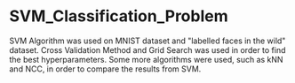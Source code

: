 # SVM_Classification_Problem

SVM Algorithm was used on MNIST dataset and "labelled faces in the wild" dataset.
Cross Validation Method and Grid Search was used in order to find the best hyperparameters.
Some more algorithms were used, such as kNN and NCC, in order to compare the results from SVM.
